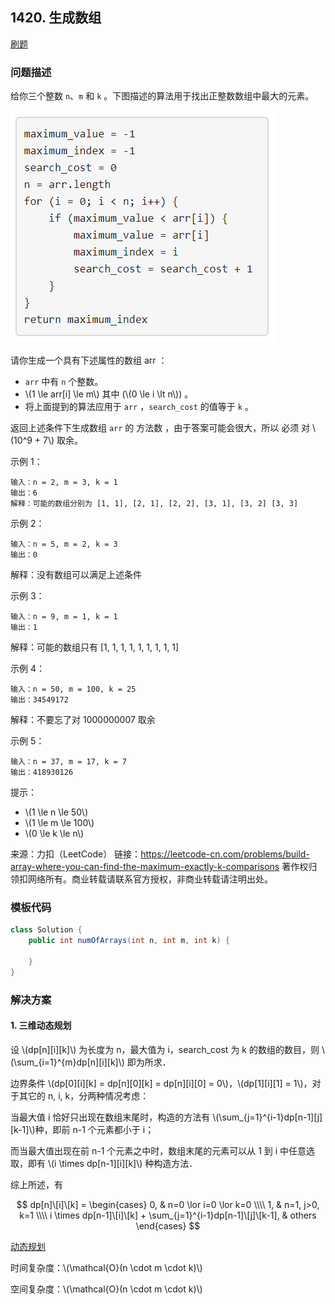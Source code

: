 <script src="https://cdn.bootcss.com/mathjax/2.7.7/MathJax.js?config=TeX-AMS-MML_HTMLorMML"></script>

## 1420. 生成数组

[刷题](qu1420/solu/Solution.java)

### 问题描述

给你三个整数 `n`、`m` 和 `k` 。下图描述的算法用于找出正整数数组中最大的元素。

![找出正整数数组中最大的元素](../../../../../../../resources/leetcode/1420_生成数组_代码.png)

请你生成一个具有下述属性的数组 arr ：

* `arr` 中有 `n` 个整数。
* \\(1 \le arr[i] \le m\\) 其中 (\\(0 \le i \lt n\\)) 。
* 将上面提到的算法应用于 `arr` ，`search_cost` 的值等于 `k` 。

返回上述条件下生成数组 `arr` 的 方法数 ，由于答案可能会很大，所以 必须 对 \\(10^9 + 7\\) 取余。

 

示例 1：

```
输入：n = 2, m = 3, k = 1
输出：6
解释：可能的数组分别为 [1, 1], [2, 1], [2, 2], [3, 1], [3, 2] [3, 3]
```

示例 2：

```
输入：n = 5, m = 2, k = 3
输出：0
```
解释：没有数组可以满足上述条件

示例 3：

```
输入：n = 9, m = 1, k = 1
输出：1
```
解释：可能的数组只有 [1, 1, 1, 1, 1, 1, 1, 1, 1]

示例 4：

```
输入：n = 50, m = 100, k = 25
输出：34549172
```
解释：不要忘了对 1000000007 取余

示例 5：

```
输入：n = 37, m = 17, k = 7
输出：418930126
```

 

提示：

* \\(1 \le n \le 50\\)
* \\(1 \le m \le 100\\)
* \\(0 \le k \le n\\)

来源：力扣（LeetCode）
链接：https://leetcode-cn.com/problems/build-array-where-you-can-find-the-maximum-exactly-k-comparisons
著作权归领扣网络所有。商业转载请联系官方授权，非商业转载请注明出处。

### 模板代码

``` java
class Solution {
    public int numOfArrays(int n, int m, int k) {

    }
}
```

### 解决方案

#### 1. 三维动态规划

设 \\(dp[n]\[i]\[k]\\) 为长度为 n，最大值为 i，search_cost 为 k 的数组的数目，则 \\(\sum_{i=1}^{m}dp[n]\[i]\[k]\\) 即为所求．

边界条件 \\(dp[0]\[i]\[k] = dp[n]\[0]\[k] = dp[n]\[i]\[0] = 0\\)，\\(dp[1]\[i]\[1] = 1\\)，对于其它的 n, i, k，分两种情况考虑：

当最大值 i 恰好只出现在数组末尾时，构造的方法有 \\(\sum_{j=1}^{i-1}dp[n-1]\[j]\[k-1]\\)种，即前 n-1 个元素都小于 i；

而当最大值出现在前 n-1 个元素之中时，数组末尾的元素可以从 1 到 i 中任意选取，即有 \\(i \times dp[n-1]\[i]\[k]\\) 种构造方法．

综上所述，有

$$
dp[n]\[i]\[k] = 
\begin{cases}
0, & n=0 \lor i=0 \lor k=0 \\\\
1, & n=1, j>0, k=1 \\\\
i \times dp[n-1]\[i]\[k] + \sum_{j=1}^{i-1}dp[n-1]\[j]\[k-1], & others
\end{cases}
$$


[动态规划](qu1420/solu1/Solution.java)

时间复杂度：\\(\mathcal{O}(n \cdot m \cdot k)\\)

空间复杂度：\\(\mathcal{O}(n \cdot m \cdot k)\\)
